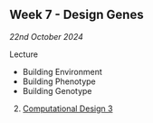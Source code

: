 ## Week 7 - Design Genes

*22nd October 2024*

Lecture
* Building Environment
* Building Phenotype
* Building Genotype
  
2.  [Computational Design 3](Agile/Concepts/ComputationalDesign)
